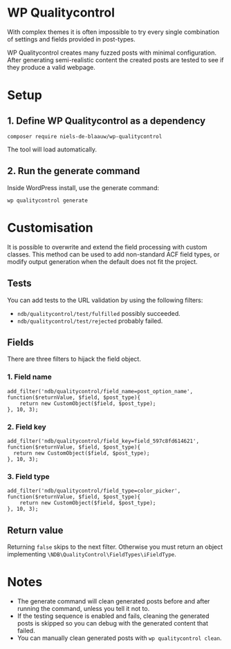 # WP Qualitycontrol

With complex themes it is often impossible to try every single combination
of settings and fields provided in post-types.

WP Qualitycontrol creates many fuzzed posts with minimal configuration. After
generating semi-realistic content the created posts are tested to see if they
produce a valid webpage.

# Setup

## 1. Define WP Qualitycontrol as a dependency

`composer require niels-de-blaauw/wp-qualitycontrol`

The tool will load automatically.

## 2. Run the generate command

Inside WordPress install, use the generate command:

`wp qualitycontrol generate`

# Customisation

It is possible to overwrite and extend the field processing with custom
classes. This method can be used to add non-standard ACF field types, or
modify output generation when the default does not fit the project.

## Tests

You can add tests to the URL validation by using the following filters:

- `ndb/qualitycontrol/test/fulfilled` possibly succeeded.
- `ndb/qualitycontrol/test/rejected` probably failed.

## Fields
There are three filters to hijack the field object.

### 1. Field name

```
add_filter('ndb/qualitycontrol/field_name=post_option_name', function($returnValue, $field, $post_type){
	return new CustomObject($field, $post_type);
}, 10, 3);
```

### 2. Field key

```
add_filter('ndb/qualitycontrol/field_key=field_597c8fd614621', function($returnValue, $field, $post_type){
  return new CustomObject($field, $post_type);
}, 10, 3);
```

### 3. Field type

```
add_filter('ndb/qualitycontrol/field_type=color_picker', function($returnValue, $field, $post_type){
	return new CustomObject($field, $post_type);
}, 10, 3);
```

## Return value

Returning `false` skips to the next filter. Otherwise you must return
an object implementing `\NDB\QualityControl\FieldTypes\iFieldType`.

# Notes

- The generate command will clean generated posts before and after running
the command, unless you tell it not to.
- If the testing sequence is enabled and fails, cleaning the generated posts
is skipped so you can debug with the generated content that failed.
- You can manually clean generated posts with `wp qualitycontrol clean`.
